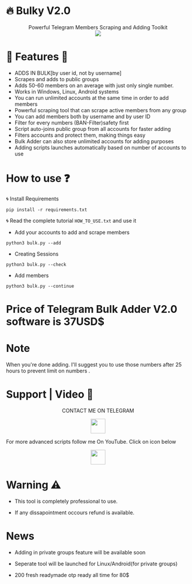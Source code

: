 # :fire: Bulky V2.0
<p align='center'>
  Powerful Telegram Members Scraping and Adding Toolkit<br>
  <a href="https://telegram.me/daredevilkinng"><img src="https://img.shields.io/badge/Contact_Me-green"></a> 
  </p>

# :small_red_triangle_down: Features :small_red_triangle:

* ADDS IN BULK[by user id, not by username]
* Scrapes and adds to public groups
* Adds 50-60 members on an average with just only single number.
* Works in Windows, Linux, Android systems
* You can run unlimited accounts at the same time in order to add members
* Powerful scraping tool that can scrape active members from any group
* You can add members both by username and by user ID
* Filter for every numbers (BAN-Filter)safety first
* Script auto-joins public group from all accounts for faster adding
* Filters accounts and protect them, making things easy
* Bulk Adder can also store unlimited accounts for adding purposes
* Adding scripts launches automatically based on number of accounts to use

# How to use :question:

:cyclone: Install Requirements

`pip install -r requirements.txt`

:cyclone: Read the complete tutorial `HOW_TO_USE.txt` and use it

* Add your accounts to add and scrape members

`python3 bulk.py --add`

* Creating Sessions

`python3 bulk.py --check`

* Add members

`python3 bulk.py --continue`

# Price of Telegram Bulk Adder V2.0 software is 37USD$ 

# Note

When you're done adding. I'll suggest you to use those numbers after 25 hours to prevent limit on numbers .

# Support | Video :dart:

  <p align="center">
  CONTACT ME ON TELEGRAM
</p>
<p align="center">
  <a href="https://telegram.me/daredevilkinng">
    <img src="https://upload.wikimedia.org/wikipedia/commons/8/82/Telegram_logo.svg" width="40" height="40">
  </a>
</p
  
  
  <p align="center">
                               For more advanced scripts follow me On YouTube.
                                          Click on icon below
</p>
<p align="center">
  <a href="https://www.youtube.com/watch?v=9JmiVXSLwGg">
    <img src="https://www.iconsdb.com/icons/preview/black/youtube-4-xxl.png" width="40" height="40">
  </a>
</p>

# Warning :warning:

* This tool is completely professional to use.

* If any dissapointment occours refund is available.


# News

* Adding in private groups feature will be available soon

* Seperate tool will be launched for Linux/Android(for private groups)

* 200 fresh readymade otp ready all time for 80$
